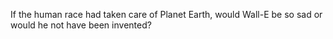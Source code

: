 If the human race had taken care of Planet Earth, would Wall-E be so sad or would he not have been invented?
